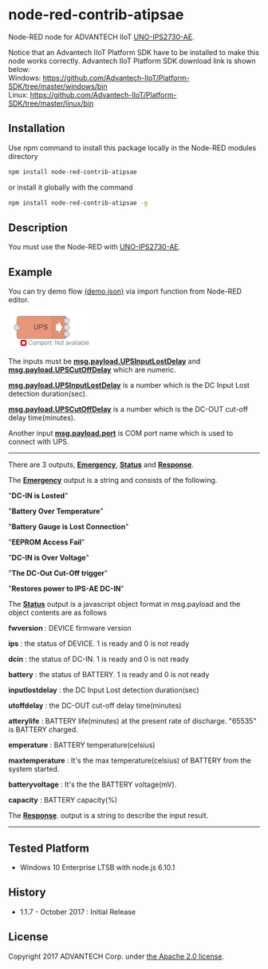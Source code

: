 # node-red-contrib-atipsae
Node-RED node for ADVANTECH IIoT [UNO-IPS2730-AE](http://www.advantech.com/products/1-2mlj2z/uno-ips2730-ae/mod_2ca60cb5-a216-4f76-accb-4c3108e8621e).

Notice that an Advantech IIoT Platform SDK have to be installed to make this node works correctly.
Advantech IIoT Platform SDK download link is shown below:  
Windows:
  https://github.com/Advantech-IIoT/Platform-SDK/tree/master/windows/bin  
Linux:
  https://github.com/Advantech-IIoT/Platform-SDK/tree/master/linux/bin

## Installation
Use npm command to install this package locally in the Node-RED modules directory
```bash
npm install node-red-contrib-atipsae
```
or install it globally with the command
```bash
npm install node-red-contrib-atipsae -g
```

## Description
You must use the Node-RED with [UNO-IPS2730-AE](http://www.advantech.com/products/1-2mlj2z/uno-ips2730-ae/mod_2ca60cb5-a216-4f76-accb-4c3108e8621e).

## Example
You can try demo flow  [(demo.json)](./demo.json) via import function from Node-RED editor.

![node-red_node](./png/node-red_node.png)

The inputs must be [**msg.payload.UPSInputLostDelay**](./#) and [**msg.payload.UPSCutOffDelay**](./#) which are numeric.

[**msg.payload.UPSInputLostDelay**](./#) is a number which is the DC Input Lost detection duration(sec).

[**msg.payload.UPSCutOffDelay**](./#) is a number which is the DC-OUT cut-off delay time(minutes).

Another input [**msg.payload.port**](./#) is COM port name which is used to connect with UPS.
- - -
There are 3 outputs, [**Emergency**](./#), [**Status**](./#) and [**Response**](./#).

The [**Emergency**](./#) output is a string and consists of the following.

"**DC-IN is Losted**"

"**Battery Over Temperature**"

"**Battery Gauge is Lost Connection**"

"**EEPROM Access Fail**"

"**DC-IN is Over Voltage**"

"**The DC-Out Cut-Off trigger**"

"**Restores power to IPS-AE DC-IN**"


The [**Status**](./#) output is a javascript object format in msg.payload and the object contents are as follows

**fwversion** : DEVICE firmware version

**ips** : the status of DEVICE. 1 is ready and 0 is not ready

**dcin** : the status of DC-IN. 1 is ready and 0 is not ready

**battery** : the status of BATTERY. 1 is ready and 0 is not ready

**inputlostdelay** : the DC Input Lost detection duration(sec)

**utoffdelay** : the DC-OUT cut-off delay time(minutes)

**atterylife** : BATTERY life(minutes) at the present rate of discharge. "65535" is BATTERY charged.

**emperature** : BATTERY temperature(celsius)

**maxtemperature** : It's the max temperature(celsius) of BATTERY from the system started.

**batteryvoltage** : It's the the BATTERY voltage(mV).

**capacity** : BATTERY capacity(%)


The [**Response**](./#). output is a string to describe the input result.

---
## Tested Platform 
- Windows 10 Enterprise LTSB with node.js 6.10.1

## History
- 1.1.7 - October 2017 : Initial Release

## License
Copyright 2017 ADVANTECH Corp. under [the Apache 2.0 license](LICENSE).

